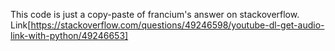 This code is just a copy-paste of francium's answer on stackoverflow.
Link[https://stackoverflow.com/questions/49246598/youtube-dl-get-audio-link-with-python/49246653]